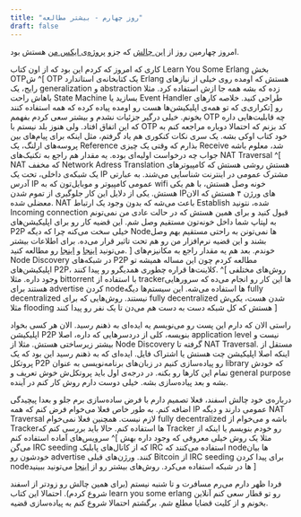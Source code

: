 ```yaml
---
title: "روز چهارم - بیشتر مطالعه"
draft: false
---
```

امروز چهارمین روز از [این چالش](/blog/p2p) که جزو [پروژه‌ی ایکس من](/blog/x-project/) هستش بود.

 کاری که امروز که کردم این بود که از اون کتاب Learn You Some Erlang بخش OTPش ^[
OTP یک کتابخانه‌ی استاندارد Erlang هستش که اومده روی خیلی از نیازهای رایج، یک generalization و abstraction زده که بشه همه جا ازش استفاده کرد. مثلا باهاش راحت State Machine بسازید یا Event Handler طراحی کنید. خلاصه کارهای تکراری‌ی که تو همه‌ی اپلیکیشن‌ها هست رو اومده پیاده کرده که همه استفاده کنند]
رو بخونم. خیلی درگیر جزئیات نشدم و بیشتر سعی کردم بفهمم OTP چه قابلیت‌هایی داره که این اتفاق افتاد. ولی هنوز بلد نیستم با OTP کد بزنم که احتمالا دوباره مراجعه کنم به خود کتاب اوکی بشه. یک سری نکات کنکوری هم یاد گرفتم، مثل اینکه برای پیام‌های بین پروسه‌های ارلنگ، یک Reference بذارم که وقتی یک چیزی Receive شد، معلوم باشه جواب چه درخواست اولیه‌ای بوده. یه مقدار هم راجع به تکنیک‌های NAT Traversal ^[
NAT که مخفف Network Adress Translation هستش روشی هستش که کامپیوترهای یک شبکه‌ی داخلی، تحت یک IP مشترک عمومی در اینترنت شناسایی می‌شند. به عبارتی آدرس IP عمومی کامپیوتر و موبایل‌تون که به wifi خونه وصل هستش، با هم یکی هستش. یکی از دلایل این کار جلوگیری از تموم شدن IPهای ورژن ۴ هستش که الان معضلی شده. NAT باعث می‌شه که بدون وجود یک ارتباط Establish شده، نتونید Incoming connection قبول کنید و برای همین هستش که در حالت عادی من نمی‌تونم به لپتاپ شما داخل خونه‌تون مستقیم وصل شم. این قضیه کار رو برای اپلیکیشن‌های P2P خیلی سخت می‌کنه چرا که دیگه Nodeها نمی‌تونن به راحتی مستقیم بهم وصل بشند و این قضیه نرم‌افزار من رو هم تحت تاثیر قرار می‌ده. برای اطلاعات بیشتر می‌تونید [اینجا](https://en.wikipedia.org/wiki/Network_address_translation) و [اینجا](https://en.wikipedia.org/wiki/Carrier-grade_NAT) رو مطالعه کنید.
]
 خوندم. بعد هم یه مقدار راجع به مکانیزم‌های Node Discovery در شبکه‌های P2P مطالعه کردم چون این مساله همیشه تو اپلیکیشن‌های P2P، کلاینت‌ها قراره چطوری همدیگرو رو پیدا کنند.
^[
روش‌های مختلفی وجود داره. مثلا bittorrent با استفاده از trackerها این کار رو انجام می‌ده که سرورهایی هستند برای advertise کردن nodeها استفاده می‌شه. این سیستم‌ها دیگه fully decentralized نیستند. روش‌هایی که برای fully decentralized شدن هست، یکی‌ش مثلا flooding هستش که کل شبکه دست به دست هم می‌دن تا یک نفر رو پیدا کنند
]

راستی الان که دارم این پست رو می‌نویسم یه ایده‌ای به ذهنم رسید. الان هر کسی بخواد اپلیکیشن P2P بنویسه، کلی از دردسرهایی که داره، اصلا application level نیست و بیشتر زیرساختی هستش. مثلا از Node Discovery گرفته تا NAT Traversal. مستقل از اینکه اصلا اپلیکیشن چت هستش یا اشتراک فایل. ایده‌ای که به ذهنم رسید این بود که یک پروتکل P2P رو پیاده‌سازی کنیم در زبان‌های برنامه‌نویسی به عنوان library که خودش تمام این کارها رو بکنه. در درجه‌ی اول باید پروتکل‌ش خوش تعریف و general purpose بشه و بعد پیاده‌سازی بشه. خیلی دوست دارم روش کار کنم در آینده.

درباره‌ی خود چالش اسفند، فعلا تصمیم دارم با فرض ساده‌سازی برم جلو و بعدا پیچیدگی اضافه کنم. به طور خاص فعلا می‌خوام فرض کنم که همه IP عمومی دارند و دیگه NAT Traversal لازم نیست. همچنین فعلا نمی‌خوام fully decentralized باشه و می‌خوام از Trackerها استفاده کنم. حالا باید بررسی کنم که Tracker رو خودم بنویسم یا اینکه از سرویس‌های آماده استفاده کنم ^[
مثلا یک روش خیلی معروفی که وجود داره بهش می‌گن IRC seeding که از کانال‌‌های پابلیک IRC استفاده می‌کنند که nodeها بیان خودشون رو advertise کنند. ورژن‌های قبلی Bitcoin از IRC seeding برای پیدا کردن nodeها در شبکه استفاده می‌کرد. روش‌های بیشتر رو از [اینجا](https://en.bitcoin.it/wiki/Satoshi_Client_Node_Discovery) می‌تونید ببینید
]

فردا ظهر دارم می‌رم مسافرت و تا شنبه نیستم (برای همین چالش رو زودتر از اسفند شروع کردم). احتمالا این کتاب learn you some erlang رو تو قطار سعی کنم آنلاین بخونم و از کلیت قضایا مطلع شم. برگشتم احتمالا شروع کنم به پیاده‌سازی قضیه. 
